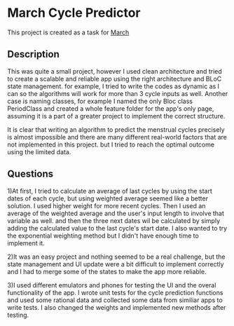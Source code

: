# March Cycle Predictor

This project is created as a task for [March](https://march.health/)
## Description
This was quite a small project, however I used clean architecture and tried to create a scalable and reliable app using the right architecture and BLoC state management. for example, I tried to write the codes as dynamic as I can so the algorithms will work for more than 3 cycle inputs as well.
Another case is naming classes, for example I named the only Bloc class PeriodClass and created a whole feature folder for the app's only page, assuming it is a part of a greater project to implement the correct structure.

It is clear that writing an algorithm to predict the menstrual cycles precisely is almost impossible and there are many different real-world factors that are not implemented in this project. but I tried to reach the optimal outcome using the limited data.

## Questions
1)At first, I tried to calculate an average of last cycles by using the start dates of each cycle, but using weighted average seemed like a better solution. I used higher weight for more recent cycles.
Then I used an average of the weighted average and the user's input length to involve that variable as well. and then the three next dates wil be calculated by simply adding the calculated value to the last cycle's start date.
I also wanted to try the exponential weighting method but I didn't have enough time to implement it.

2)It was an easy project and nothing seemed to be a real challenge, but the state management and UI update were a bit difficult to implement correctly and I had to merge some of the states to make the app more reliable.

3)I used different emulators and phones for testing the UI and the overal functionality of the app. I wrote unit tests for the cycle prediction functions and used some rational data and collected some data from similiar apps to write tests. I also changed the weights and implemented new methods after testing. 
